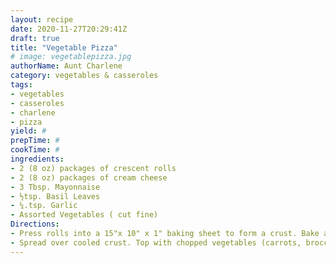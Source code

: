 ```yaml
--- 
layout: recipe 
date: 2020-11-27T20:29:41Z 
draft: true 
title: "Vegetable Pizza" 
# image: vegetablepizza.jpg 
authorName: Aunt Charlene 
category: vegetables & casseroles 
tags: 
- vegetables 
- casseroles 
- charlene 
- pizza 
yield: # 
prepTime: # 
cookTime: # 
ingredients: 
- 2 (8 oz) packages of crescent rolls 
- 2 (8 oz) packages of cream cheese 
- 3 Tbsp. Mayonnaise 
- ½tsp. Basil Leaves 
- ¼.tsp. Garlic 
- Assorted Vegetables ( cut fine) 
Directions: 
- Press rolls into a 15"x 10" x 1" baking sheet to form a crust. Bake at 350-degrees for 12-15 minutes Combine cheese, mayonnaise and seasonings. 
- Spread over cooled crust. Top with chopped vegetables (carrots, broccoli, cauliflower, tomatoes, mushrooms, onions, etc.) 
---
```

